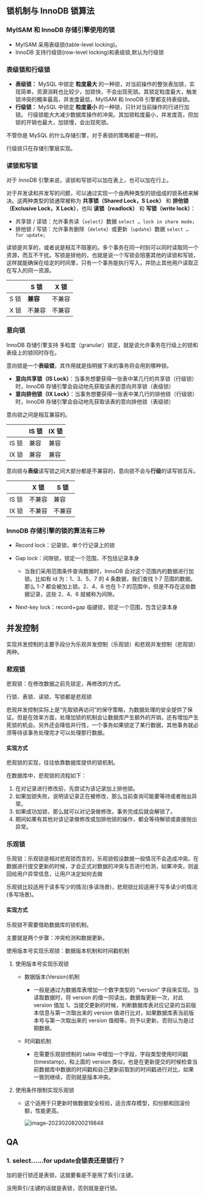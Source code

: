 ## 锁机制与 InnoDB 锁算法

### MyISAM 和 InnoDB 存储引擎使用的锁

- MyISAM 采用表级锁(table-level locking)。
- InnoDB 支持行级锁(row-level locking)和表级锁,默认为行级锁



### 表级锁和行级锁

- **表级锁：** MySQL 中锁定 **粒度最大** 的一种锁，对当前操作的整张表加锁，实现简单，资源消耗也比较少，加锁快，不会出现死锁。其锁定粒度最大，触发锁冲突的概率最高，并发度最低，MyISAM 和 InnoDB 引擎都支持表级锁。
- **行级锁：** MySQL 中锁定 **粒度最小** 的一种锁，只针对当前操作的行进行加锁。 行级锁能大大减少数据库操作的冲突。其加锁粒度最小，并发度高，但加锁的开销也最大，加锁慢，会出现死锁。

不管你是 MySQL 的什么存储引擎，对于表锁的策略都是一样的。

行级锁只在存储引擎层实现。



### 读锁和写锁

对于 InnoDB 引擎来说，读锁和写锁可以加在表上，也可以加在行上。

对于并发读和并发写的问题，可以通过实现一个由两种类型的锁组成的锁系统来解决。这两种类型的锁通常被称为 **共享锁（Shared Lock，S Lock）** 和 **排他锁（Exclusive Lock，X Lock）**，也叫 **读锁（readlock）** 和 **写锁（write lock）**：

- 共享锁 / 读锁：允许事务读（`select`）数据 `select … lock in share mode;`
- 排他锁 / 写锁：允许事务删除（`delete`）或更新（`update`）数据 `select … for update;`

读锁是共享的，或者说是相互不阻塞的。多个事务在同一时刻可以同时读取同一个资源，而互不干扰。写锁是排他的，也就是说一个写锁会阻塞其他的读锁和写锁，这样就能确保在给定的时间里，只有一个事务能执行写入，并防止其他用户读取正在写入的同一资源。

|      | S 锁     | X 锁   |
| ---- | -------- | ------ |
| S 锁 | **兼容** | 不兼容 |
| X 锁 | 不兼容   | 不兼容 |



### 意向锁

InnoDB 存储引擎支持 多粒度（granular）锁定，就是说允许事务在行级上的锁和表级上的锁同时存在。

意向锁是一个**表级锁**，其作用就是指明接下来的事务将会用到哪种锁。

- **意向共享锁（IS Lock）**：当事务想要获得一张表中某几行的共享锁（行级锁）时，InnoDB 存储引擎会自动地先获取该表的意向共享锁（表级锁）
- **意向排他锁（IX Lock）**：当事务想要获得一张表中某几行的排他锁（行级锁）时，InnoDB 存储引擎会自动地先获取该表的意向排他锁（表级锁）

意向锁之间是相互兼容的。

|       | IS 锁 | IX 锁 |
| ----- | ----- | ----- |
| IS 锁 | 兼容  | 兼容  |
| IX 锁 | 兼容  | 兼容  |

意向锁与**表级**读写锁之间大部分都是不兼容的，意向锁不会与**行级**的读写锁互斥。

|       | X 锁   | S 锁   |
| ----- | ------ | ------ |
| IS 锁 | 不兼容 | 兼容   |
| IX 锁 | 不兼容 | 不兼容 |



### InnoDB 存储引擎的锁的算法有三种

- Record lock：记录锁，单个行记录上的锁
- Gap lock：间隙锁，锁定一个范围，不包括记录本身
  - 当我们采用范围条件查询数据时，InnoDB 会对这个范围内的数据进行加锁。比如有 id 为：1、3、5、7 的 4 条数据，我们查找 1-7 范围的数据。那么 1-7 都会被加上锁。2、4、6 也在 1-7 的范围中，但是不存在这些数据记录，这些 2、4、6 就被称为间隙。

- Next-key lock：record+gap 临键锁，锁定一个范围，包含记录本身



## 并发控制

实现并发控制的主要手段分为乐观并发控制（乐观锁）和悲观并发控制（悲观锁）两种。

### 悲观锁

悲观锁：在修改数据之前先锁定，再修改的方式。

行锁、表锁、读锁、写锁都是悲观锁

悲观并发控制实际上是“先取锁再访问”的保守策略，为数据处理的安全提供了保证。但是在效率方面，处理加锁的机制会让数据库产生额外的开销，还有增加产生死锁的机会。另外还会降低并行性，一个事务如果锁定了某行数据，其他事务就必须等待该事务处理完才可以处理那行数据。

#### 实现方式

悲观锁的实现，往往依靠数据库提供的锁机制。

在数据库中，悲观锁的流程如下：

1. 在对记录进行修改前，先尝试为该记录加上排他锁。
2. 如果加锁失败，说明该记录正在被修改，那么当前查询可能要等待或者抛出异常。
3. 如果成功加锁，那么就可以对记录做修改，事务完成后就会解锁了。
4. 期间如果有其他对该记录做修改或加排他锁的操作，都会等待解锁或直接抛出异常。

### 乐观锁

乐观锁：乐观锁是相对悲观锁而言的，乐观锁假设数据一般情况不会造成冲突。在数据进行提交更新的时候，才会正式对数据的冲突与否进行检测，如果冲突，则返回给用户异常信息，让用户决定如何去做

乐观锁比较适用于读多写少的情况(多读场景)，悲观锁比较适用于写多读少的情况(多写场景)。

#### 实现方式

乐观锁不需要借助数据库的锁机制。

主要就是两个步骤：冲突检测和数据更新。

使用版本号实现乐观锁：数据版本机制和时间戳机制

1. 使用版本号实现乐观锁

   - 数据版本(Version)机制
     - 一般是通过为数据库表增加一个数字类型的 “version” 字段来实现。当读取数据时，将 version 的值一同读出，数据每更新一次，对此 version 值加 1。当提交更新的时候，判断数据库表对应记录的当前版本信息与第一次取出来的 version 值进行比对，如果数据库表当前版本号与第一次取出来的 version 值相等，则予以更新，否则认为是过期数据。

   - 时间戳机制
     - 在需要乐观锁控制的 table 中增加一个字段，字段类型使用时间戳(timestamp)，和上面的 version 类似，也是在更新提交的时候检查当前数据库中数据的时间戳和自己更新前取到的时间戳进行对比，如果一致则继续，否则就是版本冲突。

2. 使用条件限制实现乐观锁

   - 这个适用于只更新时做数据安全校验，适合库存模型，扣份额和回滚份额，性能更高。

     ![image-20230208200219848](https://gitee.com/Transmigration_zhou/pic/raw/master/image-20230208200219848.png)



## QA

### 1. select……for update会锁表还是锁行？

加的是行锁还是表锁，这就要看是不是用了索引/主键。

没用索引/主键的话就是表锁，否则就是是行锁。
